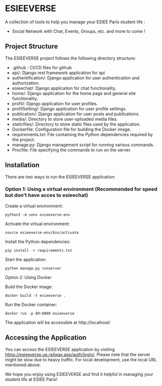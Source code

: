 # ESIEEVERSE

A collection of tools to help you manage your ESIEE Paris student life : 
- Social Network with Chat, Events, Groups, etc.
and more to come !

## Project Structure

The ESIEEVERSE project follows the following directory structure:

- .github : CI/CD files for github
- api/: Django rest framework application for api
- authentification/: Django application for user authentication and authorization.
- esieechat/: Django application for chat functionality.
- home/: Django application for the home page and general site functionality.
- profil/: Django application for user profiles.
- profilSetting/: Django application for user profile settings.
- publication/: Django application for user posts and publications.
- media/: Directory to store user-uploaded media files.
- staticfiles/: Directory to store static files used by the application.
- Dockerfile: Configuration file for building the Docker image.
- requirements.txt: File containing the Python dependencies required by the project.
- manage.py: Django management script for running various commands.
- Procfile: File specifying the commands to run on the server.

## Installation

There are two ways to run the ESIEEVERSE application:

### Option 1: Using a virtual environment (Recommended for speed but don't have acces to esieechat)

Create a virtual environment:
```
python3 -m venv esieeverse-env
```

Activate the virtual environment:
```
source esieeverse-env/bin/activate
```

Install the Python dependencies:
```
pip install -r requirements.txt
```

Start the application:
```
python manage.py runserver
```

Option 2: Using Docker

Build the Docker image:
```
docker build -t esieeverse .
```

Run the Docker container:
```
docker run -p 80:8000 esieeverse
```

The application will be accessible at http://localhost/

## Accessing the Application
You can access the ESIEEVERSE application by visiting https://esieeverse.up.railway.app/auth/login/. Please note that the server might be slow due to heavy traffic. For local development, use the local URL mentioned above.

We hope you enjoy using ESIEEVERSE and find it helpful in managing your student life at ESIEE Paris!